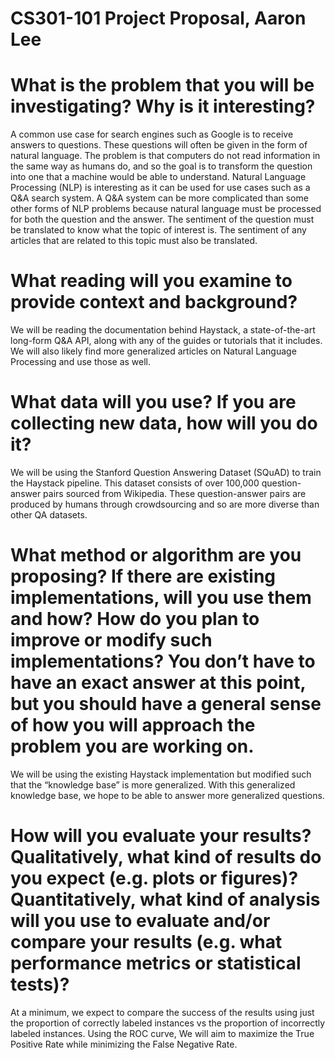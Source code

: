 # CS301-101 Project Proposal, Aaron Lee

# What is the problem that you will be investigating? Why is it interesting? 
A common use case for search engines such as Google is to receive answers to questions. These questions will often be given in the form of natural language. The problem is that computers do not read information in the same way as humans do, and so the goal is to transform the question into one that a machine would be able to understand. Natural Language Processing (NLP) is interesting as it can be used for use cases such as a Q&A search system. A Q&A system can be more complicated than some other forms of NLP problems because natural language must be processed for both the question and the answer. The sentiment of the question must be translated to know what the topic of interest is. The sentiment of any articles that are related to this topic must also be translated.

# What reading will you examine to provide context and background? 
We will be reading the documentation behind Haystack, a state-of-the-art long-form Q&A API, along with any of the guides or tutorials that it includes. We will also likely find more generalized articles on Natural Language Processing and use those as well. 

# What data will you use? If you are collecting new data, how will you do it? 
We will be using the Stanford Question Answering Dataset (SQuAD) to train the Haystack pipeline. This dataset consists of over 100,000 question-answer pairs sourced from Wikipedia. These question-answer pairs are produced by humans through crowdsourcing and so are more diverse than other QA datasets. 

# What method or algorithm are you proposing? If there are existing implementations, will you use them and how? How do you plan to improve or modify such implementations? You don’t have to have an exact answer at this point, but you should have a general sense of how you will approach the problem you are working on. 
We will be using the existing Haystack implementation but modified such that the “knowledge base” is more generalized. With this generalized knowledge base, we hope to be able to answer more generalized questions. 

# How will you evaluate your results? Qualitatively, what kind of results do you expect (e.g. plots or figures)? Quantitatively, what kind of analysis will you use to evaluate and/or compare your results (e.g. what performance metrics or statistical tests)?
At a minimum, we expect to compare the success of the results using just the proportion of correctly labeled instances vs the proportion of incorrectly labeled instances. Using the ROC curve, We will aim to maximize the True Positive Rate while minimizing the False Negative Rate.
